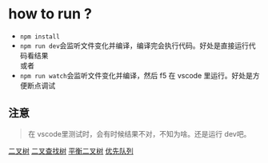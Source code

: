 # how to run ?

- `npm install`
- `npm run dev`会监听文件变化并编译，编译完会执行代码。好处是直接运行代码看结果  
或者
- `npm run watch`会监听文件变化并编译，然后 f5 在 vscode 里运行。好处是方便断点调试

## 注意

> 在 vscode里测试时，会有时候结果不对，不知为啥。还是运行 dev吧。


[二叉树](./src/data_struc/binary_tree/index.md)
[二叉查找树](./src/data_struc/binary_search_tree/README.md)
[平衡二叉树](./src/data_struc/balanced_btree/index.md)
[优先队列](./src/data_struc/优先队列/index.md)